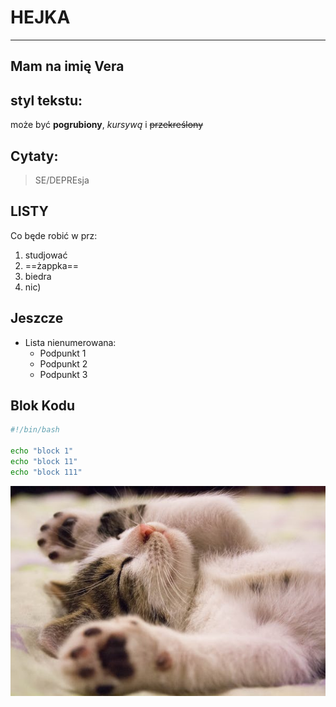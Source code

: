 # HEJKA
-------
## Mam na imię Vera

## styl tekstu:
 może być **pogrubiony**, *kursywą* i ~~przekreślony~~
 ## Cytaty:
 > SE/DEPREsja
## LISTY
Co będe robić w prz:
1. studjować
2. ==żappka==
3. biedra
4. nic)

## Jeszcze
- Lista nienumerowana:
  - Podpunkt 1
  - Podpunkt 2
  - Podpunkt 3

 ## Blok Kodu

```bash
#!/bin/bash

echo "block 1"
echo "block 11"
echo "block 111"
```


![kotek](kitty1.jpg)



